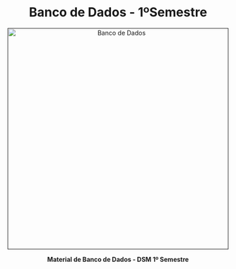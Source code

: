<h1 align="center"> Banco de Dados - 1ºSemestre </h1>

<div align="center">
   <a href=""><img src="https://i.pinimg.com/originals/61/8f/08/618f083c61a7460ce0a6064319af41bd.gif" height="500" weight="400" alt="Banco de Dados" border="0"></a>
</div>

<p align="center"><strong>Material de Banco de Dados - DSM 1º Semestre</p></strong>
